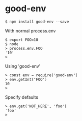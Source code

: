 
# good-env

```
$ npm install good-env --save
```

With normal process.env

```
$ export FOO=10
$ node
> process.env.FOO
'10'
>
```

Using 'good-env'
```
> const env = require('good-env')
> env.getInt('FOO')
10
>
```

Specify defaults
```
> env.get('NOT_HERE', 'foo')
'foo'
>
```
